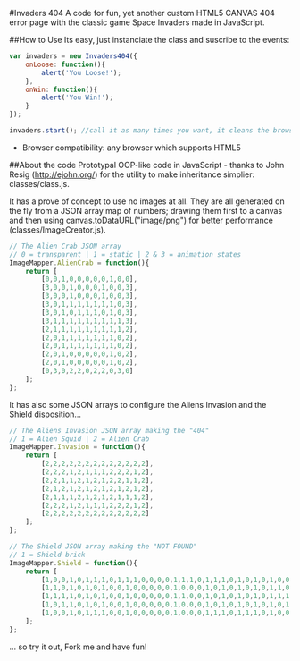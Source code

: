 #Invaders 404
A code for fun, yet another custom HTML5 CANVAS 404 error page with the classic game Space Invaders made in JavaScript.

##How to Use
Its easy, just instanciate the class and suscribe to the events:

```js
var invaders = new Invaders404({
	onLoose: function(){
		alert('You Loose!');
	},
	onWin: function(){
		alert('You Win!');
	}
});

invaders.start(); //call it as many times you want, it cleans the browser memory ;)
```

- Browser compatibility: any browser which supports HTML5

##About the code
Prototypal OOP-like code in JavaScript - thanks to John Resig (http://ejohn.org/) for the utility to make inheritance simplier: classes/class.js.

It has a prove of concept to use no images at all. They are all generated on the fly from a JSON array map of numbers; drawing them first to a canvas and then using canvas.toDataURL("image/png") for better performance (classes/ImageCreator.js).

```js
// The Alien Crab JSON array
// 0 = transparent | 1 = static | 2 & 3 = animation states
ImageMapper.AlienCrab = function(){
	return [
		[0,0,1,0,0,0,0,0,1,0,0],
		[3,0,0,1,0,0,0,1,0,0,3],
		[3,0,0,1,0,0,0,1,0,0,3],
		[3,0,1,1,1,1,1,1,1,0,3],
		[3,0,1,0,1,1,1,0,1,0,3],
		[3,1,1,1,1,1,1,1,1,1,3],
		[2,1,1,1,1,1,1,1,1,1,2],
		[2,0,1,1,1,1,1,1,1,0,2],
		[2,0,1,1,1,1,1,1,1,0,2],
		[2,0,1,0,0,0,0,0,1,0,2],
		[2,0,1,0,0,0,0,0,1,0,2],
		[0,3,0,2,2,0,2,2,0,3,0]
	];
};
```

It has also some JSON arrays to configure the Aliens Invasion and the Shield disposition...

```js
// The Aliens Invasion JSON array making the "404"
// 1 = Alien Squid | 2 = Alien Crab
ImageMapper.Invasion = function(){
	return [
		[2,2,2,2,2,2,2,2,2,2,2,2,2],
		[2,2,2,1,2,1,1,1,2,2,2,1,2],
		[2,2,1,1,2,1,2,1,2,2,1,1,2],
		[2,1,2,1,2,1,2,1,2,1,2,1,2],
		[2,1,1,1,2,1,2,1,2,1,1,1,2],
		[2,2,2,1,2,1,1,1,2,2,2,1,2],
		[2,2,2,2,2,2,2,2,2,2,2,2,2]
	];
};
```

```js
// The Shield JSON array making the "NOT FOUND"
// 1 = Shield brick
ImageMapper.Shield = function(){
	return [ 
		[1,0,0,1,0,1,1,1,0,1,1,1,0,0,0,0,1,1,1,0,1,1,1,0,1,0,1,0,1,0,0,1,0,1,1,0],
		[1,1,0,1,0,1,0,1,0,0,1,0,0,0,0,0,1,0,0,0,1,0,1,0,1,0,1,0,1,1,0,1,0,1,0,1],
		[1,1,1,1,0,1,0,1,0,0,1,0,0,0,0,0,1,1,0,0,1,0,1,0,1,0,1,0,1,1,1,1,0,1,0,1],
		[1,0,1,1,0,1,0,1,0,0,1,0,0,0,0,0,1,0,0,0,1,0,1,0,1,0,1,0,1,0,1,1,0,1,0,1],
		[1,0,0,1,0,1,1,1,0,0,1,0,0,0,0,0,1,0,0,0,1,1,1,0,1,1,1,0,1,0,0,1,0,1,1,0]
	];
};
```

... so try it out, Fork me and have fun!

 

 
